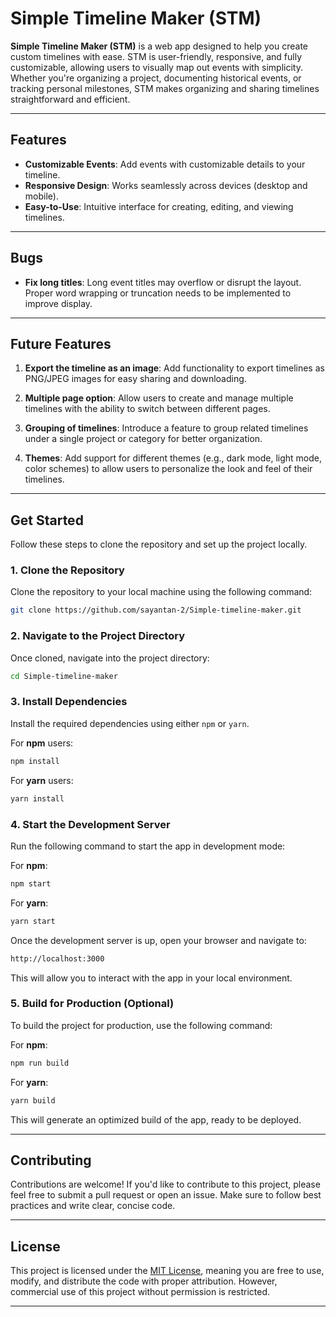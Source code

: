 # Simple Timeline Maker (STM)

**Simple Timeline Maker (STM)** is a web app designed to help you create custom timelines with ease. STM is user-friendly, responsive, and fully customizable, allowing users to visually map out events with simplicity. Whether you're organizing a project, documenting historical events, or tracking personal milestones, STM makes organizing and sharing timelines straightforward and efficient.

---

## Features

- **Customizable Events**: Add events with customizable details to your timeline.
- **Responsive Design**: Works seamlessly across devices (desktop and mobile).
- **Easy-to-Use**: Intuitive interface for creating, editing, and viewing timelines.

---

## Bugs

- **Fix long titles**: Long event titles may overflow or disrupt the layout. Proper word wrapping or truncation needs to be implemented to improve display.

---

## Future Features

1. **Export the timeline as an image**: Add functionality to export timelines as PNG/JPEG images for easy sharing and downloading.

2. **Multiple page option**: Allow users to create and manage multiple timelines with the ability to switch between different pages.

3. **Grouping of timelines**: Introduce a feature to group related timelines under a single project or category for better organization.

4. **Themes**: Add support for different themes (e.g., dark mode, light mode, color schemes) to allow users to personalize the look and feel of their timelines.

---

## Get Started

Follow these steps to clone the repository and set up the project locally.

### 1. Clone the Repository

Clone the repository to your local machine using the following command:

```bash
git clone https://github.com/sayantan-2/Simple-timeline-maker.git
```

### 2. Navigate to the Project Directory

Once cloned, navigate into the project directory:

```bash
cd Simple-timeline-maker
```

### 3. Install Dependencies

Install the required dependencies using either `npm` or `yarn`.

For **npm** users:

```bash
npm install
```

For **yarn** users:

```bash
yarn install
```

### 4. Start the Development Server

Run the following command to start the app in development mode:

For **npm**:

```bash
npm start
```

For **yarn**:

```bash
yarn start
```

Once the development server is up, open your browser and navigate to:

```bash
http://localhost:3000
```

This will allow you to interact with the app in your local environment.

### 5. Build for Production (Optional)

To build the project for production, use the following command:

For **npm**:

```bash
npm run build
```

For **yarn**:

```bash
yarn build
```

This will generate an optimized build of the app, ready to be deployed.

---

## Contributing

Contributions are welcome! If you'd like to contribute to this project, please feel free to submit a pull request or open an issue. Make sure to follow best practices and write clear, concise code.

---

## License

This project is licensed under the [MIT License](LICENSE), meaning you are free to use, modify, and distribute the code with proper attribution. However, commercial use of this project without permission is restricted.

---
